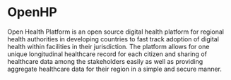 # OpenHP
Open Health Platform is an open source digital health platform for regional health authorities in developing countries to fast track adoption of digital health within facilities in their jurisdiction. The platform allows for one unique longitudinal healthcare record for each citizen and sharing of healthcare data among the stakeholders easily as well as providing aggregate healthcare data for their region in a simple and secure manner.
